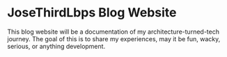 # JoseThirdLbps Blog Website
This blog website will be a documentation of my architecture-turned-tech journey. The goal of this is to share my experiences, may it be fun, wacky, serious, or anything development. 
